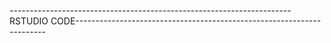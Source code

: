 
----------------------------------------------------------------------RSTUDIO CODE----------------------------------------------------------------------
